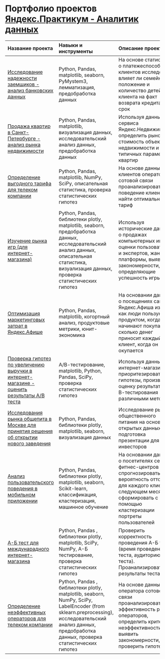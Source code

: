 # Портфолио проектов [Яндекс.Практикум - Аналитик данных](https://praktikum.yandex.ru/data-analyst/)

| **Название проекта** | **Навыки и инструменты** | **Описание проекта**|
|:----|:----|:----------|
| [Исследование надежности заемщиков - анализ банковских данных](https://github.com/ra5kol/Yandex.Praktikum-Data_Analyst/blob/main/%D0%98%D1%81%D1%81%D0%BB%D0%B5%D0%B4%D0%BE%D0%B2%D0%B0%D0%BD%D0%B8%D0%B5%20%D0%BD%D0%B0%D0%B4%D0%B5%D0%B6%D0%BD%D0%BE%D1%81%D1%82%D0%B8%20%D0%B7%D0%B0%D0%B5%D0%BC%D1%89%D0%B8%D0%BA%D0%BE%D0%B2%20-%20%D0%B0%D0%BD%D0%B0%D0%BB%D0%B8%D0%B7%20%D0%B1%D0%B0%D0%BD%D0%BA%D0%BE%D0%B2%D1%81%D0%BA%D0%B8%D1%85%20%D0%B4%D0%B0%D0%BD%D0%BD%D1%8B%D1%85/analysis_of_banking_data.ipynb) |Python, Pandas, matplotlib, seaborn, PyMystem3, лемматизация, предобработка данных| На основе статистики о платежеспособности клиентов исследовать влияет ли семейное положение и количество детей клиента на факт возврата кредита в срок |  
| [Продажа квартир в Санкт-Петербурге - анализ рынка недвижимости](https://github.com/ra5kol/Yandex.Praktikum-Data_Analyst/blob/main/%D0%90%D0%BD%D0%B0%D0%BB%D0%B8%D0%B7%20%D1%80%D1%8B%D0%BD%D0%BA%D0%B0%20%D0%BD%D0%B5%D0%B4%D0%B2%D0%B8%D0%B6%D0%B8%D0%BC%D0%BE%D1%81%D1%82%D0%B8%20-%20%D0%BF%D1%80%D0%BE%D0%B4%D0%B0%D0%B6%D0%B0%20%D0%BA%D0%B2%D0%B0%D1%80%D1%82%D0%B8%D1%80%20%D0%B2%20%D0%A1%D0%B0%D0%BD%D0%BA%D1%82-%D0%9F%D0%B5%D1%82%D0%B5%D1%80%D0%B1%D1%83%D1%80%D0%B3%D0%B5/real_estate_market_analysis.ipynb) |Python, Pandas, matplotlib, визуализация данных, исследовательский анализ данных, предобработка данных | Используя данные сервиса Яндекс.Недвижимость, определить рыночную стоимость объектов недвижимости и типичных параметров квартир |
| [Определение выгодного тарифа для телеком компании](https://github.com/ra5kol/Yandex.Praktikum-Data_Analyst/blob/main/%D0%9E%D0%BF%D1%80%D0%B5%D0%B4%D0%B5%D0%BB%D0%B5%D0%BD%D0%B8%D0%B5%20%D0%BF%D0%B5%D1%80%D1%81%D0%BF%D0%B5%D0%BA%D1%82%D0%B8%D0%B2%D0%BD%D0%BE%D0%B3%D0%BE%20%D1%82%D0%B0%D1%80%D0%B8%D1%84%D0%B0%20%D0%B4%D0%BB%D1%8F%20%D1%82%D0%B5%D0%BB%D0%B5%D0%BA%D0%BE%D0%BC%20%D0%BA%D0%BE%D0%BC%D0%BF%D0%B0%D0%BD%D0%B8%D0%B8/analysis_of_tariff_plans.ipynb) |Python, Pandas, matplotlib, NumPy, SciPy, описательная статистика, проверка статистических гипотез | На основе данных клиентов оператора сотовой связи проанализировать поведение клиентов и найти оптимальный тариф  |
| [Изучение рынка игр (для интернет-магазина)](https://github.com/ra5kol/Yandex.Praktikum-Data_Analyst/blob/main/%D0%98%D0%B7%D1%83%D1%87%D0%B5%D0%BD%D0%B8%D0%B5%20%D1%80%D1%8B%D0%BD%D0%BA%D0%B0%20%D0%B8%D0%B3%D1%80/game_sales_analysis.ipynb) | Python, Pandas, библиотеки plotly, matplotlib, seaborn, предобработка данных, исследовательский анализ данных, описательная статистика, визуализация данных, проверка статистических гипотез | Используя исторические данные о продажах компьютерных игр, оценки пользователей и экспертов, жанры и платформы, выявила закономерности, определяющие успешность игры |
| [Оптимизация маркетинговых затрат в Яндекс.Афише](https://github.com/ra5kol) | Python, Pandas, matplotlib, когортный анализ, продуктовые метрики, юнит-экономика | На основании данных о посещениях сайта Яндекс.Афиша изучить, как люди пользуются продуктом, когда они начинают покупать, сколько денег приносит каждый клиент, когда он окупается |
| [Проверка гипотез по увеличению выручки в интернет-магазине - оценить результаты А/В теста](https://github.com/ra5kol) | А/В-тестирование, matplotlib, Python, Pandas, SciPy, проверка статистических гипотез | Используя данные интернет-магазина приоритезировать гипотезы, произвести оценку результатов А/В-тестирования различными методами  
| [Исследования рынка общепита в Москве для принятия решения об открытии нового заведения](https://github.com/ra5kol) | Python, Pandas, библиотеки plotly, matplotlib, seaborn, визуализация данных | Исследование рынка общественного питания на основе открытых данных, подготовка презентации для инвесторов
| [Анализ пользовательского поведения в мобильном приложении](https://github.com/ra5kol) | Python, Pandas, библиотеки plotly, matplotlib, seaborn, Scikit-learn, классификация, кластеризация, машинное обучение | На основании данных о посетителях сети фитнес-центров спрогнозировать вероятность оттока для каждого клиента в следующем месяце, сформировать с помощью кластеризации портреты пользователей |
| [А-Б тест для междунарадного интернет-магазина](https://github.com/ra5kol) | Python, Pandas , библиотеки plotly, matplotlib, SciPy, NumPy, А-Б тестирование, проверка статистических гипотез| Проверить корректность проведения А-Б теста (время проведения теста, аудиторию теста). Проанализировать результаты теста.|
| [Определение неэффективных операторов для телеком компании](https://github.com/ra5kol) | Python, Pandas , библиотеки plotly, matplotlib, seaborn, NumPy, SciPy, LabelEncoder (from sklearn.preprocessing), исследовательский анализ данных, предобработка данных, проверка статистических гипотез | На основе данных оператора сотовой связи проанализировать эффективность работы операторов, определить критерии неэффективности, выявить закономерности, проверить гипотезы. |  
